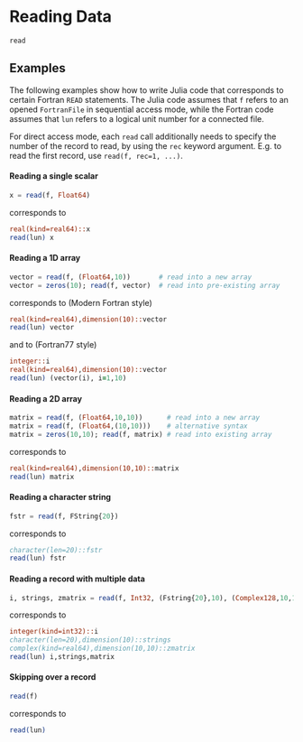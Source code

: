 # Reading Data

```@docs
read
```

## Examples

The following examples show how to write Julia code that corresponds to
certain Fortran `READ` statements. The Julia code assumes that `f` refers
to an opened `FortranFile` in sequential access mode, while the Fortran
code assumes that `lun` refers to a logical unit number for a connected file.

For direct access mode, each `read` call additionally needs to specify the
number of the record to read, by using the `rec` keyword argument.
E.g. to read the first record, use `read(f, rec=1, ...)`.

#### Reading a single scalar

```julia
x = read(f, Float64)
```
corresponds to
```fortran
real(kind=real64)::x
read(lun) x
```

#### Reading a 1D array

```julia
vector = read(f, (Float64,10))       # read into a new array
vector = zeros(10); read(f, vector)  # read into pre-existing array
```
corresponds to (Modern Fortran style)
```fortran
real(kind=real64),dimension(10)::vector
read(lun) vector
```
and to (Fortran77 style)
```fortran
integer::i
real(kind=real64),dimension(10)::vector
read(lun) (vector(i), i=1,10)
```


#### Reading a 2D array

```julia
matrix = read(f, (Float64,10,10))      # read into a new array
matrix = read(f, (Float64,(10,10)))    # alternative syntax
matrix = zeros(10,10); read(f, matrix) # read into existing array

```
corresponds to
```fortran
real(kind=real64),dimension(10,10)::matrix
read(lun) matrix
```

#### Reading a character string

```julia
fstr = read(f, FString{20})
```
corresponds to
```fortran
character(len=20)::fstr
read(lun) fstr
```

#### Reading a record with multiple data

```julia
i, strings, zmatrix = read(f, Int32, (Fstring{20},10), (Complex128,10,10))
```
corresponds to
```fortran
integer(kind=int32)::i
character(len=20),dimension(10)::strings
complex(kind=real64),dimension(10,10)::zmatrix
read(lun) i,strings,matrix
```

#### Skipping over a record

```julia
read(f)
```
corresponds to
```fortran
read(lun)
```

